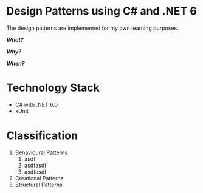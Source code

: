 # Design Patterns using C# and .NET 6
The design patterns are implemented for my own learning purposes.

**_What?_**

**_Why?_**

**_When?_**

# Technology Stack
- C# with .NET 6.0
- xUnit

# Classification
1. Behavioural Patterns
    1. asdf
    2. asdfasdf
    3. asdfasdf
3. Creational Patterns
4. Structural Patterns
